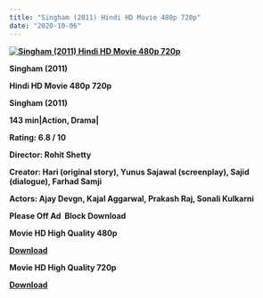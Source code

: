```yaml
---
title: "Singham (2011) Hindi HD Movie 480p 720p"
date: "2020-10-06"
---
```


[**![Singham (2011) Hindi HD Movie 480p 720p ](https://1.bp.blogspot.com/-UUJ5ayz95Uc/Xwm7UVWt8FI/AAAAAAAAD8Q/Fri2ceqtc7kyNhGoqFf152y57uJTP--tgCLcBGAsYHQ/s1600/singham1.jpg "Singham (2011) Hindi HD Movie 480p 720p ")**](https://1.bp.blogspot.com/-UUJ5ayz95Uc/Xwm7UVWt8FI/AAAAAAAAD8Q/Fri2ceqtc7kyNhGoqFf152y57uJTP--tgCLcBGAsYHQ/s1600/singham1.jpg)

 **Singham (2011)**

**Hindi HD Movie 480p 720p** 

**Singham (2011)**

**143 min|Action, Drama|**

**Rating: 6.8 / 10** 

**Director: Rohit Shetty**

**Creator: Hari (original story), Yunus Sajawal (screenplay), Sajid (dialogue), Farhad Samji**

**Actors: Ajay Devgn, Kajal Aggarwal, Prakash Raj, Sonali Kulkarni**

**Please Off Ad  Block Download**

 **Movie HD High Quality 480p** 

**[Download](https://zee.gl/vbRIAO)** 

 **Movie HD High Quality 720p** 

**[Download](https://zee.gl/0tVZAVKC)**
